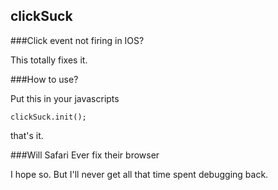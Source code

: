 clickSuck
---------

###Click event not firing in IOS?

This totally fixes it. 

###How to use?

Put this in your javascripts

	clickSuck.init();

that's it.

###Will Safari Ever fix their browser

I hope so. But I'll never get all that time spent debugging back. 
